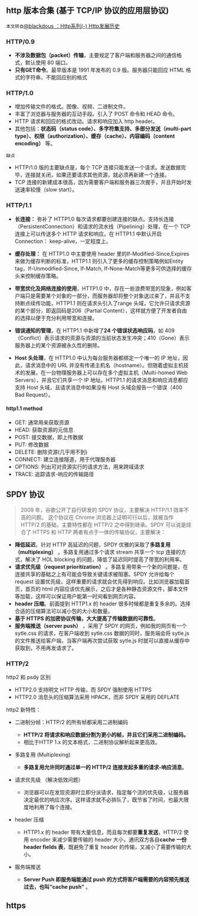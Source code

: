 
## http 版本合集 (基于 TCP/IP 协议的应用层协议)
`本文转自`[@blackdous ：Http系列(-) Http发展历史](https://juejin.cn/post/6844903935640240136)

###   HTTP/0.9

- **不涉及数据包（packet）传输**，主要规定了客户端和服务器之间的通信格式，默认使用 80 端口。
- **只有GET命令**。最早版本是 1991 年发布的 0.9 版。服务器只能回应 HTML 格式的字符串，不能回应别的格式


###   HTTP/1.0

- 增加传输文件的格式。图像、视频、二进制文件。
- 丰富了浏览器与服务器的互动手段。引入了 POST 命令和 HEAD 命令。
- HTTP 请求和回应的格式改动。请求和响应加入 http header。
- 其他包括：**状态码（status code）、多字符集支持、多部分发送（multi-part type）、权限（authorization）、缓存（cache）、内容编码（content encoding）** 等。

`缺点`

- HTTP/1.0 版的主要缺点是，每个 TCP 连接只能发送一个请求。发送数据完毕，连接就关闭，如果还要请求其他资源，就必须再新建一个连接。
- TCP 连接的新建成本很高，因为需要客户端和服务器三次握手，并且开始时发送速率较慢（slow start）。
###   HTTP/1.1

-   **长连接：** 弥补了 HTTP1.0 每次请求都要创建连接的缺点。支持长连接（PersistentConnection）和请求的流水线（Pipelining）处理，在一个 TCP 连接上可以传送多个 HTTP 请求和响应。在 HTTP1.1 中默认开启 Connection： keep-alive，一定程度上。

-   **缓存处理：** 在 HTTP1.0 中主要使用 header 里的If-Modified-Since,Expires来做为缓存判断的标准，HTTP1.1 则引入了更多的缓存控制策略例如Entity tag，If-Unmodified-Since, If-Match, If-None-Match等更多可供选择的缓存头来控制缓存策略。

-   **带宽优化及网络连接的使用**，HTTP1.0 中，存在一些浪费带宽的现象，例如客户端只是需要某个对象的一部分，而服务器却将整个对象送过来了，并且不支持断点续传功能，HTTP1.1 则在请求头引入了range 头域，它允许只请求资源的某个部分，即返回码是206（Partial Content），这样就方便了开发者自由的选择以便于充分利用带宽和连接。

-   **错误通知的管理**，在 HTTP1.1 中新增了**24 个错误状态响应码**，如 409（Conflict）表示请求的资源与资源的当前状态发生冲突；410（Gone）表示服务器上的某个资源被永久性的删除。

-   **Host 头处理**，在 HTTP1.0 中认为每台服务器都绑定一个唯一的 IP 地址，因此，请求消息中的 URL 并没有传递主机名（hostname）。但随着虚拟主机技术的发展，在一台物理服务器上可以存在多个虚拟主机（Multi-homed Web Servers），并且它们共享一个 IP 地址。HTTP1.1 的请求消息和响应消息都应支持 Host 头域，且请求消息中如果没有 Host 头域会报告一个错误（400 Bad Request）。

#### http1.1 method
- GET: 通常用来获取资源
- HEAD: 获取资源的元信息
- POST: 提交数据，即上传数据
- PUT: 修改数据
- DELETE: 删除资源(几乎用不到)
- CONNECT: 建立连接隧道，用于代理服务器
- OPTIONS: 列出可对资源实行的请求方法，用来跨域请求
- TRACE: 追踪请求-响应的传输路径

## SPDY 协议

 >2009 年，谷歌公开了自行研发的 SPDY 协议，主要解决 HTTP/1.1 效率不高的问题。 这个协议在 Chrome 浏览器上证明可行以后，就被当作 HTTP/2 的基础，主要特性都在 HTTP/2 之中得到继承。SPDY 可以说是综合了 HTTPS 和 HTTP 两者有点于一体的传输协议，主要解决：

-   **降低延迟**，针对 HTTP 高延迟的问题，SPDY 优雅的采取了**多路复用（multiplexing）** 。多路复用通过多个请求 stream 共享一个 tcp 连接的方式，解决了 HOL blocking 的问题，降低了延迟同时提高了带宽的利用率。
-   **请求优先级（request prioritization）** 。多路复用带来一个新的问题是，在连接共享的基础之上有可能会导致关键请求被阻塞。SPDY 允许给每个 request 设置优先级，这样重要的请求就会优先得到响应。比如浏览器加载首页，首页的 html 内容应该优先展示，之后才是各种静态资源文件，脚本文件等加载，这样可以保证用户能第一时间看到网页内容。
-   **header 压缩**。前面提到 HTTP1.x 的 header 很多时候都是重复多余的。选择合适的压缩算法可以减小包的大小和数量。
-   **基于 HTTPS 的加密协议传输，大大提高了传输数据的可靠性**。
-   **服务端推送（server push）** ，采用了 SPDY 的网页，例如我的网页有一个 sytle.css 的请求，在客户端收到 sytle.css 数据的同时，服务端会将 sytle.js 的文件推送给客户端，当客户端再次尝试获取 sytle.js 时就可以直接从缓存中获取到，不用再发请求了。

  


###   HTTP/2

http2 和 psdy 区别
-   HTTP2.0 支持明文 HTTP 传输，而 SPDY 强制使用 HTTPS
-   HTTP2.0 消息头的压缩算法采用 HPACK，而非 SPDY 采用的 DEFLATE

http2 新特性：
-   二进制分帧：HTTP/2 的所有帧都采用二进制编码
    -   **HTTP/2 将请求和响应数据分割为更小的帧，并且它们采用二进制编码。** 
    -   相比于HTTP 1.x 的文本格式，二进制协议解析起来更高效。
-   多路复用 (Multiplexing)
    -   **多路复用允许同时通过单一的 HTTP/2 连接发起多重的请求-响应消息**。
-   请求优先级 （解决低效问题）
    -   浏览器可以在发现资源时立即分派请求，指定每个流的优先级，让服务器决定最优的响应次序。这样请求就不必排队了，既节省了时间，也最大限度地利用了每个连接。
-   header 压缩
    -   HTTP1.x 的 header 带有大量信息，而且每次都要**重复发送**，HTTP/2 使用 encoder 来减少需要传输的 header 大小，通讯双方各自**cache 一份 header fields 表**，既避免了重复 header 的传输，又减小了需要传输的大小。

-   服务端推送
    -   **Server Push 即服务端能通过 push 的方式将客户端需要的内容预先推送过去，也叫“cache push”** 。
    
## https




